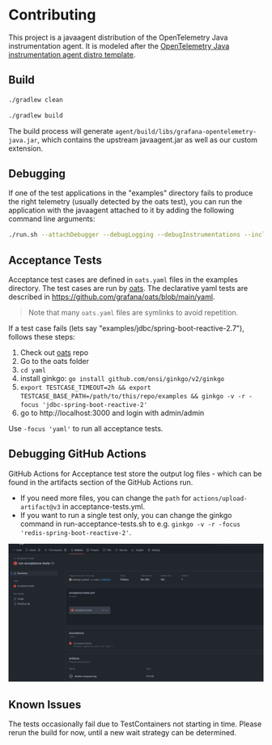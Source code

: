 # Contributing

This project is a javaagent distribution of the OpenTelemetry Java instrumentation agent.
It is modeled after the [OpenTelemetry Java instrumentation agent distro template](https://github.com/open-telemetry/opentelemetry-java-instrumentation/blob/main/examples/distro/README.md).

## Build

```sh
./gradlew clean
```

```sh
./gradlew build
```

The build process will generate `agent/build/libs/grafana-opentelemetry-java.jar`, which contains the upstream
javaagent.jar as well as our custom extension.
                      
## Debugging

If one of the test applications in the "examples" directory fails to produce the right telemetry
(usually detected by the oats test), you can run the application with the javaagent attached to it 
by adding the following command line arguments:

```sh
./run.sh --attachDebugger --debugLogging --debugInstrumentations --includeAllInstrumentations
```

## Acceptance Tests

Acceptance test cases are defined in `oats.yaml` files in the examples directory.
The test cases are run by [oats]. The declarative yaml tests are described in https://github.com/grafana/oats/blob/main/yaml.
                                                                                 
> Note that many `oats.yaml` files are symlinks to avoid repetition.

If a test case fails (lets say "examples/jdbc/spring-boot-reactive-2.7"), follows these steps:

1. Check out [oats] repo
2. Go to the oats folder
3. `cd yaml`
4. install ginkgo: `go install github.com/onsi/ginkgo/v2/ginkgo`
5. `export TESTCASE_TIMEOUT=2h && export TESTCASE_BASE_PATH=/path/to/this/repo/examples && ginkgo -v -r -focus 'jdbc-spring-boot-reactive-2'`
6. go to http://localhost:3000 and login with admin/admin
                                                                                                                                            
Use `-focus 'yaml'` to run all acceptance tests.
           
## Debugging GitHub Actions

GitHub Actions for Acceptance test store the output log files - which can be found in the artifacts section of the
GitHub Actions run.

- If you need more files, you can change the `path` for `actions/upload-artifact@v3` in acceptance-tests.yml.
- If you want to run a single test only, you can change the ginkgo command in run-acceptance-tests.sh to 
  e.g. `ginkgo -v -r -focus 'redis-spring-boot-reactive-2'`.

![](./docs/oats-logs.png)

## Known Issues

The tests occasionally fail due to TestContainers not starting in time.  Please rerun the build for now, until
a new wait strategy can be determined.

[oats]: https://github.com/grafana/oats
